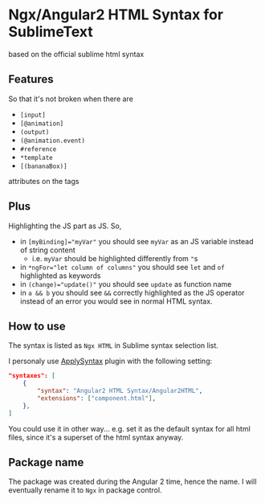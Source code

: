 # Ngx/Angular2 HTML Syntax for SublimeText

based on the official sublime html syntax

## Features

So that it's not broken when there are

- `[input]`
- `[@animation]`
- `(output)`
- `(@animation.event)`
- `#reference`
- `*template`
- `[(bananaBox)]`

attributes on the tags

## Plus

Highlighting the JS part as JS. So,

- in `[myBinding]="myVar"` you should see `myVar` as an JS variable instead of string content
    - i.e. `myVar` should be highlighted differently from `"`s
- in `*ngFor="let column of columns"` you should see `let` and `of` highlighted as keywords
- in `(change)="update()"` you should see `update` as function name
- in `a && b` you should see `&&` correctly highlighted as the JS operator instead of an error you would see in normal HTML syntax.

## How to use

The syntax is listed as `Ngx HTML` in Sublime syntax selection list.

I personaly use [ApplySyntax](https://github.com/facelessuser/ApplySyntax) plugin
with the following setting:

```json
"syntaxes": [
    {
        "syntax": "Angular2 HTML Syntax/Angular2HTML",
        "extensions": ["component.html"],
    },
]
```

You could use it in other way...
e.g. set it as the default syntax for all html files, since it's a superset of the html syntax anyway.

## Package name

The package was created during the Angular 2 time, hence the name.
I will eventually rename it to `Ngx` in package control.
